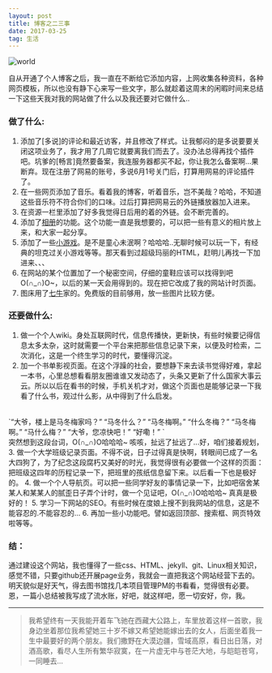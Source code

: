 ```yaml
---
layout: post
title: 博客之二三事
date: 2017-03-25
tag: 生活
---
```


![world](https://robotkang-1257995526.cos.ap-chengdu.myqcloud.com/2017-03-25.png)

自从开通了个人博客之后，我一直在不断给它添加内容，上网收集各种资料，各种网页模板，所以也没有静下心来写一些文字，那么就趁着这周末的闲暇时间来总结一下这些天我对我的网站做了什么以及我还要对它做什么..
<br>

### 做了什么:

 1. 添加了[多说]的评论和最近访客，并且修改了样式。让我郁闷的是多说要要关闭这项业务了，我才用了几周它就要离我们而去了。没办法总得再找个插件吧。坑爹的[畅言]竟然要备案，我连服务器都买不起，你让我怎么备案啊...果断弃。现在注册了网易的账号，多说6月1号关门后，打算用网易的评论插件了。
 2. 在一些网页添加了音乐。看着我的博客，听着音乐，岂不美哉？哈哈，不知道这些音乐符不符合你们的口味。过后打算把网易云的外链播放器加入进来。
 3. 在资源一栏里添加了好多我觉得日后用的着的外链。会不断完善的。
 4. 添加了[相册](https://robotkang.cc/photos/)的功能。这个功能一直是我想要的，可以把一些有意义的相片放上来，和大家一起分享。
 5. 添加了一些[小游戏](https://robotkang.cc/ziyuan/)。是不是童心未泯啊？哈哈哈..无聊时候可以玩一下，有经典的坦克过关小游戏等等。那天看到过超级玛丽的HTML，赶明儿再找一下加进来、、、
 6. 在网站的某个位置加了一个秘密空间，仔细的童鞋应该可以找得到吧O(∩_∩)O~，以后的某一天会用得到的。现在把它改成了我的网站计时页面。
 7. 图床用了[七牛](https://portal.qiniu.com/signup?code=3lfl9quhqj902)家的。免费版的目前够用，放一些图片比较方便。

### 还要做什么:
 1. 做一个个人wiki。身处互联网时代，信息传播快，更新快，有些时候要记得信息太多太杂，这时就需要一个平台来把那些信息记录下来，以便及时检索，二次消化，这是一个终生学习的时代，要懂得沉淀。
 2. 加一个书单影视页面。在这个浮躁的社会，要想静下来去读书觉得好难，拿起一本书，心里总想看看朋友圈谁谁又发动态了，头条又更新了什么国家大事云云。所以以后在看书的时候，手机关机才对，做这个页面也是能够记录一下我看了什么书，观过什么影，从中得到了什么启发。
<br>
  `“大爷，楼上是马冬梅家吗？” “马冬什么？” “马冬梅啊。” “什么冬梅？” “马冬梅啊。” “马什么梅？” “大爷，您凉快吧！”
 “好嘞！” `
 <br>突然想到这段台词，O(∩_∩)O哈哈哈~ 咳咳，扯远了扯远了...好，咱们接着规划，
3. 做一个大学班级记录页面。不得不说，日子过得真是快啊，转眼间已成了一名大四狗了，为了纪念这段腐朽又美好的时光，我觉得很有必要做一个这样的页面：把班级这四年的历程记录一下，把班里的孩纸信息留下来。以后看一下也是极好的。
4. 做一个个人导航页。可以把一些同学好友的事情记录一下，比如吧宿舍某某人和某某人的腻歪日子弄个计时，做一个见证吧，O(∩_∩)O哈哈哈~ 真真是极好的！
5. 学习一下网站的SEO。有些时候在度娘上搜不到我网站的信息，这是不能容忍的.不能容忍的...
6. 再加一些小功能吧。譬如返回顶部、搜索框、网页特效啦等等。

### 结：
通过建设这个网站，我也懂得了一些css、HTML、jekyll、git、Linux相关知识，感觉不错，只要github还开展page业务，我就会一直把我这个网站经营下去的。
<br>明天貌似是好天气，得去图书馆找几本项目管理PM的书看看，觉得很有必要。
<br>
恩，一篇小总结被我写成了流水账，好吧，就这样吧，愿一切安好，你，我。
    
----------
> 我希望终有一天我能开着车飞驰在西藏大公路上，车里放着这样一首歌，我身边坐着那位我希望她三十岁不嫁又希望她能嫁出去的女人，后面坐着我一生中最要好的两个朋友。我们撒野在大漠边疆，雪域高原，看日出日落，对酒高歌，看尽人生所有繁华寂寞，在一片虚无中与苍茫大地，与皑皑苍穹，一同睡去...
<br>

